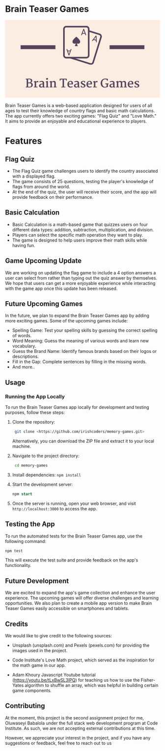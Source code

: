 # Brain Teaser Games

![BT logo](assets/images/btlogo.png)

Brain Teaser Games is a web-based application designed for users of all ages to test their knowledge of country flags and basic math calculations. The app currently offers two exciting games: "Flag Quiz" and "Love Math." It aims to provide an enjoyable and educational experience to players.

# Features

## Flag Quiz

- The Flag Quiz game challenges users to identify the country associated with a displayed flag.
- The game consists of 25 questions, testing the player's knowledge of flags from around the world.
- At the end of the quiz, the user will receive their score, and the app will provide feedback on their performance.

## Basic Calculation

- Basic Calculation is a math-based game that quizzes users on four different data types: addition, subtraction, multiplication, and division.
- Players can select the specific math operation they want to play.
- The game is designed to help users improve their math skills while having fun.

## Game Upcoming Update

We are working on updating the flag game to include a 4 option answers a user can select from rather than typing out the quiz answer by themselves. We hope that users can get a more enjoyable experience while interacting with the game app once this update has been released.

## Future Upcoming Games

In the future, we plan to expand the Brain Teaser Games app by adding more exciting games. Some of the upcoming games include:

- Spelling Game: Test your spelling skills by guessing the correct spelling of words.
- Word Meaning: Guess the meaning of various words and learn new vocabulary.
- Guess the Brand Name: Identify famous brands based on their logos or descriptions.
- Fill in the Gap: Complete sentences by filling in the missing words.
- And more..
  
## Usage

### Running the App Locally

To run the Brain Teaser Games app locally for development and testing purposes, follow these steps:

1. Clone the repository:

   ```bash
    git clone <https://github.com/irishcoders/memory-games.git>
    ```

    Alternatively, you can download the ZIP file and extract it to your local machine.

2. Navigate to the project directory:

   ```bash
    cd memory-games
    ```

3. Install dependencies:
   `npm install`

4. Start the development server:

    ```sql
    npm start
    ```

5. Once the server is running, open your web browser, and visit `http://localhost:3000` to access the app.

## Testing the App

To run the automated tests for the Brain Teaser Games app, use the following command:

 ```bash
 npm test
 ```

This will execute the test suite and provide feedback on the app's functionality.

## Future Development

We are excited to expand the app's game collection and enhance the user experience. The upcoming games will offer diverse challenges and learning opportunities. We also plan to create a mobile app version to make Brain Teaser Games easily accessible on smartphones and tablets.

## Credits

We would like to give credit to the following sources:

- Unsplash (unsplash.com) and Pexels (pexels.com) for providing the images used in the project.

- Code Institute's Love Math project, which served as the inspiration for the math game in our app.

- Adam Khoury Javascript Youtube tutorial (https://youtu.be/tLxBwSL3lPQ) for teaching us how to use the Fisher-Yates algorithm to shuffle an array, which was helpful in building certain game components.

## Contributing

At the moment, this project is the second assignment project for me, Oluwaseyi Babalola under the full stack web development program at Code Institute. As such, we are not accepting external contributions at this time.

However, we appreciate your interest in the project, and if you have any suggestions or feedback, feel free to reach out to us
